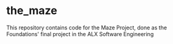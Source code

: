 # the_maze
This repository contains code for the Maze Project, done as the Foundations' final project in the ALX Software Engineering
